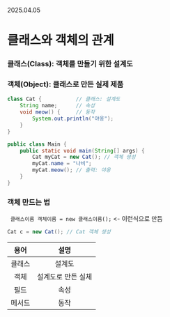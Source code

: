 2025.04.05


# 클래스와 객체의 관계

### 클래스(Class): 객체를 만들기 위한 설계도
### 객체(Object): 클래스로 만든 실제 제품

```java
class Cat {           // 클래스: 설계도
    String name;      // 속성
    void meow() {     // 동작
        System.out.println("야옹");
    }
}

public class Main {
    public static void main(String[] args) {
        Cat myCat = new Cat(); // 객체 생성
        myCat.name = "나비";
        myCat.meow(); // 출력: 야옹
    }
}
```

### 객체 만드는 법
`` 클래스이름 객체이름 = new 클래스이름();`` <- 이런식으로 만듬
```java
Cat c = new Cat(); // Cat 객체 생성
```

|용어|설명|
|:-:|:-:|
클래스|설계도
객체|설계도로 만든 실체
필드|속성
메서드|동작